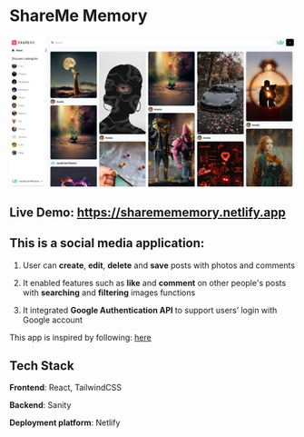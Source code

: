 # ShareMe Memory





![alt text](images/appearance.png "Appearance")


## Live Demo: https://sharemememory.netlify.app

## This is a social media application:

1. User can **create**, **edit**, **delete** and **save** posts with photos and comments

2. It enabled features such as **like** and **comment** on other people's posts with **searching** and **filtering** images functions

3. It integrated **Google Authentication API** to support users’ login with Google account

This app is inspired by following: [here](https://www.youtube.com/watch?v=1RHDhtbqo94&t=7091s)



## Tech Stack

**Frontend**: React, TailwindCSS

**Backend**: Sanity 

**Deployment platform**: Netlify